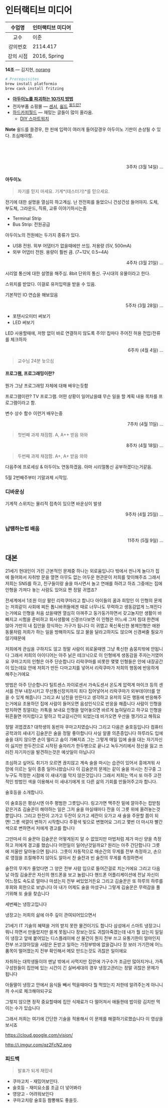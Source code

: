인터랙티브 미디어
========

수업명 | 인터랙티브 미디어
:----:|----
교수 | 이준
강의번호 | 2114.417
강의 시점 | 2016, Spring

**14조** ― 김지현, [norang](https://github.com/norangLemon)
```bash
# Prerequisites
brew install platformio
brew cask install fritzing
```
- **[아두이노를 파괴하는 10가지 방법](http://arduinomidi.com/xe/BlogBoard/2167)**
- 전자부품 쇼핑몰 ― [센서], [쉴드] <sup>[쉴드란?]</sup>
- [하드카피월드][hdcp] ― 재밌는 글들이 많이 올라옴.
    - [DIY 스마트워치](http://www.hardcopyworld.com/ngine/aduino/index.php/archives/376)

[센서]: http://eleparts.co.kr/front/productlist_morning.php?code=005
[쉴드]: http://eleparts.co.kr/front/productlist_morning.php?code=017031017000&listnum=&sort=&block=&gotopage=
[쉴드란?]: https://ko.wikipedia.org/wiki/%EC%95%84%EB%91%90%EC%9D%B4%EB%85%B8#.EC.89.B4.EB.93.9C
[hdcp]: http://www.hardcopyworld.com/

**Note** 쉴드를 쓸경우, 한 핀에 입력이 여러개 들어갈경우 아두이노 기판이 손상될
수 있다. 조심해야함.

<br>

<br>

<br>

<p align=right>3주차 (3월 14일) ...</p>

#### 아두이노
> 자기를 믿지 마세요. 기계*(테스터기)*를 믿으세요.

전기에 대한 설명을 열심히 하고계심. 난 전전회를 들었으니 건성건성 들어야지.
도체, 부도체, 그라운드, 직류, 교류 이야기하시는중

- Terminal Strip
- Bus Strip: 전원공급

아두이노의 전원에는 두가지 종류가 있다.
- USB 전원. 외부 어댑터가 없을때에만 쓰임. 저용량 (5V, 500mA)
- 외부 어댑터 전원. 용량이 훨씬 큼. (7~12V, 0.5~4A)

<p align=right>4주차 (3월 21일) ...</p>

시리얼 통신에 대한 설명을 해주심. 8bit 단위의 통신. 구시대의 유물이라고 한다.

스위치를 받았다. 이걸로 유저입력을 받을 수 있음.

기본적인 IO 연습을 해보았음

<p align=right>5주차 (3월 28일) ...</p>

- 포텐시오미터 써보기
- LED 써보기

LED 사용할때에, 저항 없이 바로 연결하지 않도록 주의! 칩마다 주어진 허용
전압/전류를 체크하자

<p align=right>6주차 (4월 4일) ...</p>

> 교수님 24분 늦으심

#### 프로그램, 프로그래밍이란?
뭔가 그냥 프로그래밍 자체에 대해 배우는듯함

프로그램이란? TV 프로그램. 어떤 상황이 일어났을떄 무슨 일을 할 계획 내용 목차를
프로그램이라고 함.

변수 상수 함수 이런거 배우는중

<p align=right>7주차 (4월 11일) ...</p>

> 첫번째 과제 채점함. A, A++ 받음 와와

<p align=right>8주차 (4월 18일) ...</p>

> 두번째 과제 채점함. A+, A+ 받음 와와

다음주에 프로세싱 & 아두이노 연동하겠음. 아마 시리얼통신 공부하겠다는거같음.

5월 2번째주부터 기말과제 시작임.

### 디바운싱
기계적 스위치는 물리적 접촉이 있으면 바운싱이 발생

<p align=right>9주차 (4월 25일) ...</p>

### 납땜하는법 배움

<p align=right>11주차 (5월 9일) ...</p>

대본
--------

21세기 현대인이 가진 근본적인 문제중 하나는 외로움입니다
밖에서 씐나게 놀다가 집에 들어와서 자취방 문을 열면
아무도 없는 어두운 현관문이 저희를 맞이해주죠
그래서 저희는 SNS를 하고, 친구들이랑 술을 마시면서 놀고
연애를 하려고 하죠
그중에는 집에 인형을 가져다 놓는 사람도 있어요
짠
정말 귀엽죠?

전세계에서 1조원 이상 팔린 리락쿠마라고 합니다
아이들의 꿈과 희망인 이 인형의 문제는
저희같이 사회에 찌든 톱니바퀴들에겐 때로
너무나도 무력하고 생동감없게 느껴진다는거에요
인형을 처음 샀을때엔 열심히 아껴주고 둥가둥가하면서
갖고놀지만
생활이 바빠지고 시험을 준비하고 회사생활에 신경쓰다보면
이 인형은 어느새
그저 침대 한켠에 앉아 가만히 내 집안을 장식하는 가구가 됩니다
이 귀엽고 푹신푹신한 봉제인형은 애완동물처럼 저희가 하는 일을 방해하지도 않고 물을
달라고하지도 않으며 신경써줄 필요가 않기때문에

저희에게 관심을 구하지도 않고 정말 사람이 외로울때엔 그냥 푹신한 솜뭉치밖에 안됩니다
그래서 저희의 아이디어는 아주 낡은 테크닉으로 이 인형에게 생동감을 주자는거였어요
쿠마고치의 인형은 아주 단순합니다
리락쿠마를 비롯한 몇몇 인형들은 안에 내장공간이 있는데요
안에 저희가 만든 다마고치를 넣어서 리락쿠마가 저희의 행동에 반응하게 해주는거에요

방법은 아주 단순합니다
틸트센스 자이로센서 가속도센서 온도계 압력계 마이크 등의 센서를 전부 내장시키고
무선통신장치까지 죄다 집어넣어서 리락쿠마가 외부데이터를 얻을 수 있게 해줍니다
그리고 AI 남친을 만든다고 생각하고 유저의 모든 행동에 반응해주는거에요
조용하던 집에 사람이 들어오면 음성인식으로 반응을 해줍니다
사람이 인형을 방치하면 칭얼대는 카톡을 보내요
인형을 엎어놓으면 바르게 눕혀달라고 하구요
인형을 뒤흔들면 어지럽다고 말하고
학교갈시간이 되었는데 비가오면 우산을 챙기라고 해줘요

정말 귀엽겠죠?
대학생의 동반자 쿠마고치였습니다
그리고 다음은
술호등입니다
컴퓨터공학과의 새내기 김술꾼은 술을 정말 좋아합니다
사실 알콜 의존증입니다
하루라도 입에 술을 대지 않으면 손이 떨리고 숨이 가빠지죠
그는 그렇게 매일 입에 술을 대는 자기자신이 싫지만
한두잔으로 시작된 술자리가 한두병으로 끝나고 녹두거리에서 정신을 잃고 쓰러진
자기자신을 발견하는것은 예삿일이 아닙니다

조심하고 싶어도 취기가 오르면 끊지않고 계속 술을 마시는 습관이 있어서
흥에겨워 사망에 이르는 일이 종종 일어나왔습니다
이 김술꾼의 문제는 같이 술을 마시는 친구중 그 누구도 적정한 시점에 이 새내기를 막지
않은것입니다
그래서 저희는
역시 또 아주 고전적인 방법인
색을 이용해서
이 새내기에게 또 다른 삶의 기회를 만들어주고자 합니다.

술호등을 소개합니다.

이 술호등은
평상시엔 아주 평범한 그릇입니다.
링고가면 맥주잔 밑에 깔아주는 컵받침같은거죠
김술꾼이 해야하는 일은 그저 술을 마실때마다
잔을 이 그릇 위에 올려놓는것뿐입니다.
그리고 한잔이 고가고 두잔이 오가고 세잔이 오가고 새 술을 주문할 쯤이 되면!
그릇 색깔이 변하기 시작합니다
주황색 빛으로 변했어요
그리고 몇번 더 마시자 빨간색으로 변하면서 저에게 경고를 합니다

그만마셔 이 술꾼아
김술꾼은 어떻게된지 알 수 없었지만
마법처럼 제가 마신 양을 측정하고 저에게 경고를 했습니다
어떤일이 일어난것일까요?
원리는 아주 간단합니다
그릇에 저울만 달아놓으면 됩니다.
그릇이 자동적으로 매순간의 무게를 전부 측정하고, 손으로 영점을 조절해주지 않아도
알아서 찬 술잔과 빈 술잔의 무게를 측정하면서

술잔의 무게가 줄었다면 그 양은 전부 사람 입으로 들어간걸로 치는거에요
그리고 다음날 아침 김술꾼은 자신의 핸드폰을 보고 놀랍니다
핸드폰 어플리케이션에 전날 자신이 어느정도 속도로 얼마나 마셨는지 전부 써있었거든요
그리고 김술꾼은 또 하루의 하루를 후회와 회한으로 보냅니다
아 내가 어제도 술을 마셨구나
그렇게 김술꾼은 무력감을 풀기위해 또 술을 찾습니다

세번째는 냉장고입니다

냉장고는 저희의 삶에 아주 깊이 관여되어있으면서

21세기 IT 기술의 혜택을 거의 받지 못한 물건이기도 합니다
삼성에서 스마트 냉장고니 뭐니 하면서 만들었지만 쓸게 못됩니다
장보는것도 귀찮아죽겠는데 내가 뭘 샀는지 일일이 냉장고 앞에 붙어있는 디스플레이에
산 물건이 뭔지 전부 쓰고 유통기한이 얼마인지 전부 쓰고앉아있을 사람은
돈받고 일하는 가정부밖에 없을겁니다
장 보러 가기전에 어느 품목이 떨어졌는지 전부 확인해서 메모 만드는것도 귀찮은 일이에요

자취하는 대학생들이야 맨날 밖에서 사먹지만 집안에 가구수가 조금만 많아지거나, 가족구성원들이 집안에 있는
시간이 긴 실버세대의 경우 냉장고관리는 정말 귀찮은 문제가 됩니다

아들딸이 냉장고 안에서 음식들 빼서 먹을때마다 뭘 먹었는지 저한테 알려주는게 아니니까 수시로
체크해야되구요

그렇지 않으면 정작 중요할때에 집안 식재료가 다 떨어져서 애들한테 밥이랑 김치만 먹이는 수가 있습니다

그래서 저희는 여기에 간단한 기술을 적용해서 이 문제를 해결하기로했습니다
이 영상을 보시죠

https://cloud.google.com/vision/

http://i.imgur.com/qz2FcN2.png

### 피드백

> 발표가 되게 재밌네

- 쿠마고치 - 재밌어보인다.
- 술호등 - 재미요소를 조금 더 넣어봐라
- 영양고 - 어려워보인다
- 쿠마고치랑 술호등 짬뽕해도 좋을듯.
